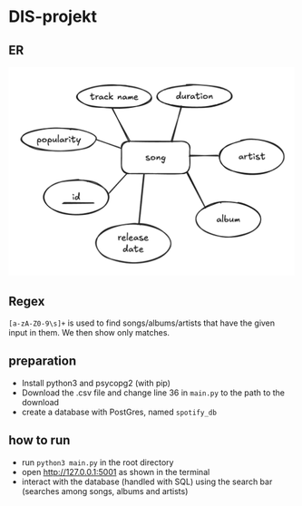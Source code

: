 # DIS-projekt

## ER
![ER Diagram](spotifyER.png)

## Regex
`[a-zA-Z0-9\s]+` is used to find songs/albums/artists that have the given input in them. 
We then show only matches.

## preparation
- Install python3 and psycopg2 (with pip)
- Download the .csv file and change line 36 in `main.py` to the path to the download
- create a database with PostGres, named `spotify_db`

## how to run
- run `python3 main.py` in the root directory
- open http://127.0.0.1:5001 as shown in the terminal
- interact with the database (handled with SQL) using the search bar (searches among songs, albums and artists)